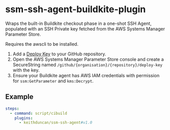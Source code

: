 # ssm-ssh-agent-buildkite-plugin

Wraps the built-in Buildkite checkout phase in a one-shot SSH Agent, populated
with an SSH Private key fetched from the AWS Systems Manager Parameter Store.

Requires the awscli to be installed.

1. Add a [Deploy Key](https://developer.github.com/v3/guides/managing-deploy-keys/#deploy-keys)
to your GitHub repository.
1. Open the AWS Systems Manager Parameter Store console and create a
SecureString named `/github/{organisation}/{repository}/deploy-key` with the key.
1. Ensure your Buildkite agent has AWS IAM credentials with permission for
`ssm:GetParameter` and `kms:Decrypt`.

## Example

```yml
steps:
  - command: script/cibuild
    plugins:
      - keithduncan/ssm-ssh-agent#v1.0
```